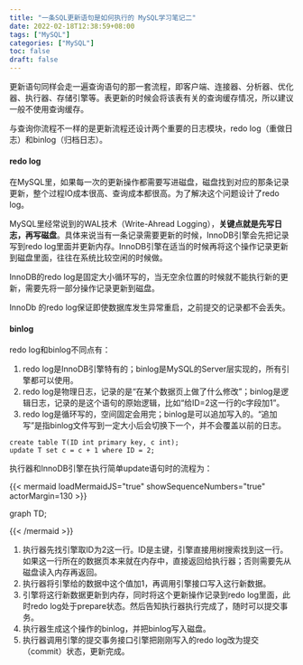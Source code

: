 ```yaml
---
title: "一条SQL更新语句是如何执行的 MySQL学习笔记二"
date: 2022-02-18T12:38:59+08:00
tags: ["MySQL"]
categories: ["MySQL"]
toc: false
draft: false
---
```


更新语句同样会走一遍查询语句的那一套流程，即客户端、连接器、分析器、优化器、执行器、存储引擎等。表更新的时候会将该表有关的查询缓存情况，所以建议一般不使用查询缓存。

与查询你流程不一样的是更新流程还设计两个重要的日志模块，redo log（重做日志）和binlog（归档日志）。

#### redo log

在MySQL里，如果每一次的更新操作都需要写进磁盘，磁盘找到对应的那条记录更新，整个过程IO成本很高、查询成本都很高。为了解决这个问题设计了redo log。

MySQL里经常说到的WAL技术（Write-Ahread Logging），**关键点就是先写日志，再写磁盘**。具体来说当有一条记录需要更新的时候，InnoDB引擎会先把记录写到redo log里面并更新内存。InnoDB引擎在适当的时候再将这个操作记录更新到磁盘里面，往往在系统比较空闲的时候做。

InnoDB的redo log是固定大小循环写的，当无空余位置的时候就不能执行新的更新，需要先将一部分操作记录更新到磁盘。

InnoDb 的redo log保证即使数据库发生异常重启，之前提交的记录都不会丢失。

#### binlog

redo log和binlog不同点有：

1. redo log是InnoDB引擎特有的；binlog是MySQL的Server层实现的，所有引擎都可以使用。
2. redo log是物理日志，记录的是“在某个数据页上做了什么修改”；binlog是逻辑日志，记录的是这个语句的原始逻辑，比如“给ID=2这一行的c字段加1”。
3. redo log是循环写的，空间固定会用完；binlog是可以追加写入的。“追加写”是指binlog文件写到一定大小后会切换下一个，并不会覆盖以前的日志。

~~~mysql
create table T(ID int primary key, c int);
update T set c = c + 1 where ID = 2;
~~~



执行器和InnoDB引擎在执行简单update语句时的流程为：

{{< mermaid loadMermaidJS="true" showSequenceNumbers="true" actorMargin=130 >}}

graph TD;

{{< /mermaid >}}

1. 执行器先找引擎取ID为2这一行。ID是主键，引擎直接用树搜索找到这一行。如果这一行所在的数据页本来就在内存中，直接返回给执行器；否则需要先从磁盘读入内存再返回。
2. 执行器将引擎给的数据中这个值加1，再调用引擎接口写入这行新数据。
3. 引擎将这行新数据更新到内存，同时将这个更新操作记录到redo log里面，此时redo log处于prepare状态。然后告知执行器执行完成了，随时可以提交事务。
4. 执行器生成这个操作的binlog，并把binlog写入磁盘。
5. 执行器调用引擎的提交事务接口引擎把刚刚写入的redo log改为提交（commit）状态，更新完成。


